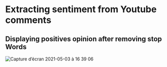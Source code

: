 # Extracting sentiment from Youtube comments 
## Displaying positives opinion after removing stop Words 
![Capture d’écran 2021-05-03 à 16 39 06](https://user-images.githubusercontent.com/22420836/116898353-2db14f00-ac2e-11eb-803b-392d92785c60.png)
